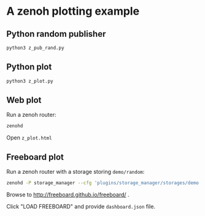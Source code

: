 # A zenoh plotting example

## Python random publisher

```bash
python3 z_pub_rand.py
```

## Python plot

```bash
python3 z_plot.py
```

## Web plot

Run a zenoh router:
```bash
zenohd
```

Open `z_plot.html`

## Freeboard plot

Run a zenoh router with a storage storing `demo/random`:

```bash
zenohd -P storage_manager --cfg 'plugins/storage_manager/storages/demo:{key_expr:"demo/random",volume:"memory",}'
```

Browse to http://freeboard.github.io/freeboard/ .

Click "LOAD FREEBOARD" and provide `dashboard.json` file.